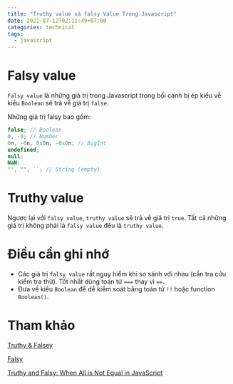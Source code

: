 ```yaml
---
title: "Truthy value và falsy Value Trong Javascript"
date: 2021-07-12T02:11:49+07:00
categories: technical
tags:
  - javascript
---
```


# Falsy value

`Falsy value` là những giá trị trong Javascript trong bối cảnh bị ép kiểu về kiểu `Boolean` sẽ trả về giá trị `false`.

Những giá trị falsy bao gồm:

```javascript
false; // Boolean
0, -0; // Number
0n, -0n, 0x0n, -0x0n; // BigInt
undefined;
null;
NaN;
"", "", ``; // String (empty)
```

# Truthy value

Ngược lại với `falsy value`, `truthy value` sẽ trả về giá trị `true`. Tất cả những giá trị không phải là `falsy value` đều là `truthy value`.

# Điều cần ghi nhớ

- Các giá trị `falsy value` rất nguy hiểm khi so sánh với nhau (cần tra cứu kiểm tra thử). Tốt nhất dùng toán tử `===` thay vì `==`.
- Đưa về kiểu `Boolean` để dễ kiểm soát bằng toán tử `!!` hoặc function `Boolean()`.

# Tham khảo

[Truthy & Falsey](https://j11y.io/javascript/truthy-falsey/)

[Falsy](https://developer.mozilla.org/en-US/docs/Glossary/Falsy)

[Truthy and Falsy: When All is Not Equal in JavaScript](https://www.sitepoint.com/javascript-truthy-falsy/)
